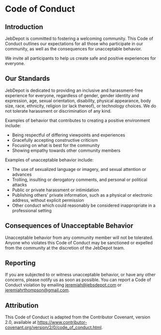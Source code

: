# Code of Conduct

## Introduction

JebDepot is committed to fostering a welcoming community. This Code of Conduct outlines our expectations for all those who participate in our community, as well as the consequences for unacceptable behavior.

We invite all participants to help us create safe and positive experiences for everyone.

## Our Standards

JebDepot is dedicated to providing an inclusive and harassment-free experience for everyone, regardless of gender, gender identity and expression, age, sexual orientation, disability, physical appearance, body size, race, ethnicity, religion (or lack thereof), or technology choices. We do not tolerate harassment or discrimination of any kind.

Examples of behavior that contributes to creating a positive environment include:

- Being respectful of differing viewpoints and experiences
- Gracefully accepting constructive criticism
- Focusing on what is best for the community
- Showing empathy towards other community members

Examples of unacceptable behavior include:

- The use of sexualized language or imagery, and sexual attention or advances
- Trolling, insulting or derogatory comments, and personal or political attacks
- Public or private harassment or intimidation
- Publishing others' private information, such as a physical or electronic address, without explicit permission
- Other conduct which could reasonably be considered inappropriate in a professional setting

## Consequences of Unacceptable Behavior

Unacceptable behavior from any community member will not be tolerated. Anyone who violates this Code of Conduct may be sanctioned or expelled from the community at the discretion of the JebDepot team.

## Reporting

If you are subjected to or witness unacceptable behavior, or have any other concerns, please notify us as soon as possible. You can report a Code of Conduct violation by emailing jeremiah@jebsdepot.com or jeremiahrthompson@gmail.com.

## Attribution

This Code of Conduct is adapted from the Contributor Covenant, version 2.0, available at https://www.contributor-covenant.org/version/2/0/code_of_conduct.html.